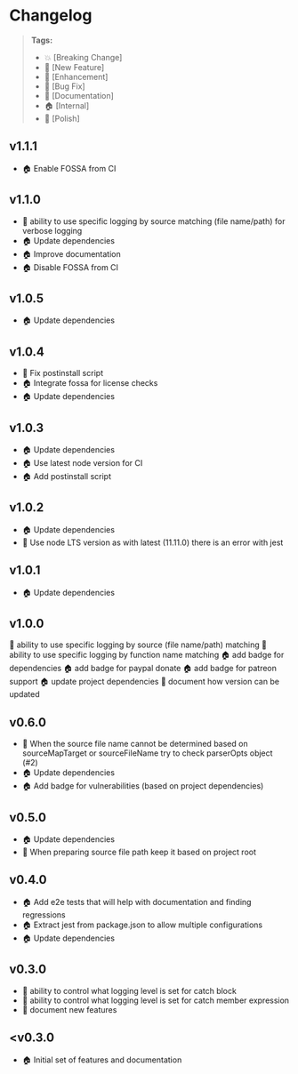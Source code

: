 # Changelog

> **Tags:**
> - :boom:       [Breaking Change]
> - :rocket:     [New Feature]
> - :lollipop:   [Enhancement]
> - :bug:        [Bug Fix]
> - :memo:       [Documentation]
> - :house:      [Internal]
> - :nail_care:  [Polish]


## v1.1.1
* :house: Enable FOSSA from CI


## v1.1.0
* :rocket: ability to use specific logging by source matching (file name/path) for verbose logging
* :house: Update dependencies
* :house: Improve documentation
* :house: Disable FOSSA from CI


## v1.0.5
* :house: Update dependencies


## v1.0.4
* :bug: Fix postinstall script
* :house: Integrate fossa for license checks
* :house: Update dependencies


## v1.0.3
* :house: Update dependencies
* :house: Use latest node version for CI
* :house: Add postinstall script


## v1.0.2
* :house: Update dependencies
* :bug: Use node LTS version as with latest (11.11.0) there is an error with jest


## v1.0.1
* :house: Update dependencies


## v1.0.0
:rocket: ability to use specific logging by source (file name/path) matching
:rocket: ability to use specific logging by function name matching
:house: add badge for dependencies
:house: add badge for paypal donate
:house: add badge for patreon support
:house: update project dependencies
:memo: document how version can be updated


## v0.6.0
* :lollipop: When the source file name cannot be determined based on sourceMapTarget or sourceFileName try to check parserOpts object (#2)
* :house: Update dependencies
* :house: Add badge for vulnerabilities (based on project dependencies)


## v0.5.0
* :house: Update dependencies
* :rocket: When preparing source file path keep it based on project root


## v0.4.0
* :house: Add e2e tests that will help with documentation and finding regressions
* :house: Extract jest from package.json to allow multiple configurations
* :house: Update dependencies


## v0.3.0
* :rocket: ability to control what logging level is set for catch block
* :rocket: ability to control what logging level is set for catch member expression
* :memo: document new features


## <v0.3.0
* :house: Initial set of features and documentation